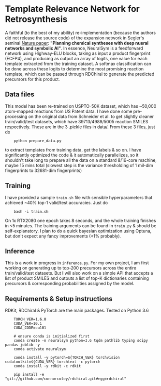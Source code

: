 # Template Relevance Network for Retrosynthesis
A faithful (to the best of my ability) re-implementation (because the authors did not release the source code) of the expansion network in Segler's seminal [Nature paper](https://www.nature.com/articles/nature25978): **"Planning chemical syntheses with deep nueral networks and symbolic AI"**. In essence, NeuralSym is a feedforward network using Highway-ELU blocks, taking as input a product fingerprint (ECFP4), and producing as output an array of logits, one value for each template extracted from the training dataset. A softmax classification can be done across these logits to determine the most promising reaction template, which can be passed through RDChiral to generate the predicted precursors for this product. 

## Data files
This model has been re-trained on USPTO-50K dataset, which has ~50,000 atom-mapped reactions from US Patent data.
I have done some pre-processing on the original data from Schneider et al. to get slightly cleaner train/valid/test datasets, which have 39713/4989/5005 reaction SMILES respectively. These are in the 3 .pickle files in data/. From these 3 files, just do
```
    python prepare_data.py
```
to extract templates from training data, get the labels & so on. I have significantly optimized the code & it automatically parallelizes, so it shouldn't take long to prepare all the data on a standard 8/16-core machine, maybe 15 mins total (slowest step is the variance thresholding of 1 mil-dim fingerprints to 32681-dim fingerprints)

## Training
I have provided a sample ```train.sh``` file with sensible hyperparameters that achieved ~40% top-1 valid/test accuracies. Just do
```
    bash -i train.sh
```
On 1x RTX2080 one epoch takes 8 seconds, and the whole training finishes in <5 minutes. 
The training arguments can be found in ```train.py``` & should be self-explanatory. I plan to do a quick bayesian optimization using Optuna, but don't expect any fancy improvements (<1% probably).

## Inference
This is a work in progress in ```inference.py```. For my own project, I am first working on generating up to top-200 precursors across the entire train/valid/test datasets. But I will also work on a simple API that accepts a list of product SMILES and outputs a list of top-K dictionaries containing precursors & corresponding probabilities assigned by the model.

## Requirements & Setup instructions
RDKit, RDChiral & PyTorch are the main packages.
Tested on Python 3.6
```
    TORCH_VER=1.6.0
    CUDA_VER=10.1
    CUDA_CODE=cu101

    # ensure conda is initialized first
    conda create -n neuralsym python=3.6 tqdm pathlib typing scipy pandas joblib -y
    conda activate neuralsym

    conda install -y pytorch=${TORCH_VER} torchvision cudatoolkit=${CUDA_VER} torchtext -c pytorch
    conda install -y rdkit -c rdkit

    pip install -e "git://github.com/connorcoley/rdchiral.git#egg=rdchiral"
```